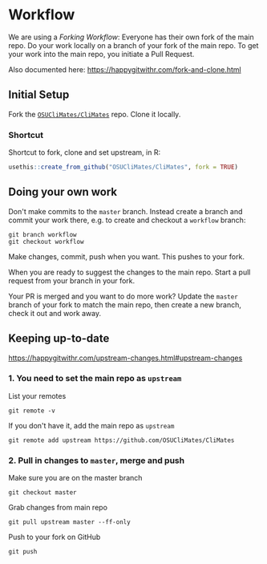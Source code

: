 # Workflow

We are using a *Forking Workflow*: Everyone has their own fork of the main repo. Do your work locally on a branch of your fork of the main repo. To get your work into the main repo, you initiate a Pull Request.

Also documented here: https://happygitwithr.com/fork-and-clone.html

## Initial Setup

Fork the [`OSUCliMates/CliMates`](https://github.com/OSUCliMates/CliMates/issues/4) repo.  Clone it locally.  

### Shortcut

Shortcut to fork, clone and set upstream, in R:
```r
usethis::create_from_github("OSUCliMates/CliMates", fork = TRUE)
```

## Doing your own work

Don't make commits to the `master` branch.  Instead create a branch and commit your work there, e.g. to create and checkout a `workflow` branch:

```shell
git branch workflow
git checkout workflow
```

Make changes, commit, push when you want.  This pushes to your fork.

When you are ready to suggest the changes to the main repo.  Start a pull request from your branch in your fork.  

Your PR is merged and you want to do more work? Update the `master` branch of your fork to match the main repo, then create a new branch, check it out and work away.

## Keeping up-to-date

https://happygitwithr.com/upstream-changes.html#upstream-changes

### 1. You need to set the main repo as `upstream`

List your remotes
```shell
git remote -v
```

If you don't have it, add the main repo as `upstream`
```shell
git remote add upstream https://github.com/OSUCliMates/CliMates
```

### 2. Pull in changes to `master`, merge and push

Make sure you are on the master branch 
```shell
git checkout master
```

Grab changes from main repo
```shell
git pull upstream master --ff-only
```

Push to your fork on GitHub
```shell
git push
```


